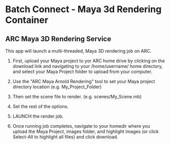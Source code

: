 # Batch Connect - Maya 3d Rendering Container

## ARC Maya 3D Rendering Service

This app will launch a multi-threaded, Maya 3D rendering job on ARC.

1) First, upload your Maya project to yor ARC home drive by clicking on the download link and navigating to your /home/username/ home directory,
and select your Maya Project folder to upload from your computer.

2) Use the "ARC Maya Arnold Rendering" tool to set your Maya project directory location (e.g. My_Project_Folder)

3) Then set the scene file to render. (e.g. scenes/My_Scene.mb)

4) Set the rest of the options.

5) LAUNCH the render job.

5) Once running job completes, navigate to your homedir where you upload the Maya Project, images folder, and highlight images (or click Select-All to highlight all files) and click download.

